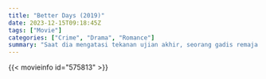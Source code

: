 ```yaml
---
title: "Better Days (2019)"
date: 2023-12-15T09:18:45Z
tags: ["Movie"]
categories: ["Crime", "Drama", "Romance"]
summary: "Saat dia mengatasi tekanan ujian akhir, seorang gadis remaja yang diintimidasi menjalin persahabatan yang tidak terduga dengan seorang pria muda misterius yang melindunginya dari para penyerang."
---
```


<mux-player stream-type="on-demand"
src="https://kp3d-my.sharepoint.com/personal/ryoo_kp3d_onmicrosoft_com/_layouts/15/download.aspx?share=ETvNENG6AhVAkiX7hynqICkBqfNo7Z1FRxa1bH2dRovrpw" prefer-playback="mse" controls>

</mux-player>


{{< movieinfo id="575813" >}}

<script src="https://cdn.jsdelivr.net/npm/@mux/mux-player"></script>

 <script type="application/ld+json ">
{
"@context": "https://schema.org/",
"@type": "VideoObject",
"name": "Better Days (2019)",
"contentUrl": "https://stream.mux.com/DeU984YqLMbhWZQDgGEPlXzUncLCtfqFbBBBh9wpg7M.m3u8",
"thumbnailUrl": "https://www.themoviedb.org/t/p/original/aAcwmkzvsF8fqsmfybHoC6NPVQj.jpg?width=314&fit_mode=preserve&time=25",
"uploadDate": "2023-12-15T09:18:45Z",
}

</script>
